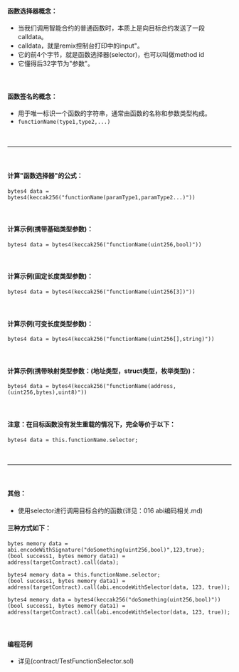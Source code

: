 #### 函数选择器概念：
- 当我们调用智能合约的普通函数时，本质上是向目标合约发送了一段calldata。
- calldata，就是remix控制台打印中的input"。
- 它的前4个字节，就是函数选择器(selector)，也可以叫做method id
- 它懂得后32字节为"参数"。

　

#### 函数签名的概念：
- 用于唯一标识一个函数的字符串，通常由函数的名称和参数类型构成。
- ```functionName(type1,type2,...)```

　

---------------------------------------------------------------------

　

#### 计算"函数选择器"的公式：
```
bytes4 data = bytes4(keccak256("functionName(paramType1,paramType2...)"))
```

　

#### 计算示例(携带基础类型参数)：
```
bytes4 data = bytes4(keccak256("functionName(uint256,bool)"))
```

　

#### 计算示例(固定长度类型参数)：
```
bytes4 data = bytes4(keccak256("functionName(uint256[3])"))
```

　

#### 计算示例(可变长度类型参数)：
```
bytes4 data = bytes4(keccak256("functionName(uint256[],string)"))
```

　

#### 计算示例(携带映射类型参数：(地址类型，struct类型，枚举类型))：
```
bytes4 data = bytes4(keccak256("functionName(address,(uint256,bytes),uint8)"))
```

　

#### 注意：在目标函数没有发生重载的情况下，完全等价于以下：
```
bytes4 data = this.functionName.selector;
```

　

--------------------------------------------------------------------------------------

　

#### 其他：
- 使用selector进行调用目标合约的函数(详见：016 abi编码相关.md)

#### 三种方式如下：
```
bytes memory data = abi.encodeWithSignature("doSomething(uint256,bool)",123,true);
(bool success1, bytes memory data1) = address(targetContract).call(data);
```
```
bytes4 memory data = this.functionName.selector;
(bool success1, bytes memory data1) = address(targetContract).call(abi.encodeWithSelector(data, 123, true));
```
```
bytes4 memory data = bytes4(keccak256("doSomething(uint256,bool)"))
(bool success1, bytes memory data1) = address(targetContract).call(abi.encodeWithSelector(data, 123, true));
```

　

#### 编程范例
- 详见(contract/TestFunctionSelector.sol)